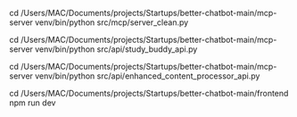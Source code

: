 cd /Users/MAC/Documents/projects/Startups/better-chatbot-main/mcp-server
venv/bin/python src/mcp/server_clean.py




cd /Users/MAC/Documents/projects/Startups/better-chatbot-main/mcp-server
venv/bin/python src/api/study_buddy_api.py




cd /Users/MAC/Documents/projects/Startups/better-chatbot-main/mcp-server
venv/bin/python src/api/enhanced_content_processor_api.py




cd /Users/MAC/Documents/projects/Startups/better-chatbot-main/frontend
npm run dev